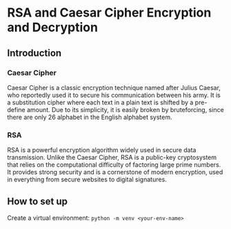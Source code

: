# RSA and Caesar Cipher Encryption and Decryption   
## Introduction   
### Caesar Cipher   
Caesar Cipher is a classic encryption technique named after Julius Caesar, who reportedly used it to secure his communication between his army. It is a substitution cipher where each text in a plain text is shifted by a pre-define amount. Due to its simplicity, it is easily broken by bruteforcing, since there are only 26 alphabet in the English alphabet system.   
### RSA   
RSA is a powerful encryption algorithm widely used in secure data transmission. Unlike the Caesar Cipher, RSA is a public-key cryptosystem that relies on the computational difficulty of factoring large prime numbers. It provides strong security and is a cornerstone of modern encryption, used in everything from secure websites to digital signatures.   
## How to set up   
Create a virtual environment: ```python -m venv <your-env-name>```
